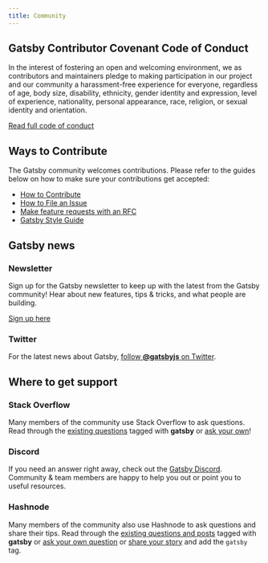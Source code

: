 ```yaml
---
title: Community
---
```


## Gatsby Contributor Covenant Code of Conduct

In the interest of fostering an open and welcoming environment, we as
contributors and maintainers pledge to making participation in our project and
our community a harassment-free experience for everyone, regardless of age, body
size, disability, ethnicity, gender identity and expression, level of
experience, nationality, personal appearance, race, religion, or sexual identity
and orientation.

[Read full code of conduct](/contributing/code-of-conduct/)

## Ways to Contribute

The Gatsby community welcomes contributions. Please refer to the guides below on how to make sure your contributions get accepted:

- [How to Contribute](/contributing/how-to-contribute/)
- [How to File an Issue](/contributing/how-to-file-an-issue/)
- [Make feature requests with an RFC](/blog/2018-04-06-introducing-gatsby-rfc-process/)
- [Gatsby Style Guide](/contributing/gatsby-style-guide/)

## Gatsby news

### Newsletter

Sign up for the Gatsby newsletter to keep up with the latest from the Gatsby community! Hear about new features, tips & tricks, and what people are building.

[Sign up here](/newsletter/)

### Twitter

For the latest news about Gatsby,
[follow **@gatsbyjs** on Twitter](https://twitter.com/gatsbyjs).

## Where to get support

### Stack Overflow

Many members of the community use Stack Overflow to ask questions. Read through
the [existing questions](http://stackoverflow.com/questions/tagged/gatsby)
tagged with **gatsby** or
[ask your own](http://stackoverflow.com/questions/ask?tags=gatsby)!

### Discord

If you need an answer right away, check out the
[Gatsby Discord](https://gatsby.app/discord). Community & team members are happy to help you out or point you to
useful resources.

### Hashnode

Many members of the community also use Hashnode to ask questions and share their tips. Read through
the [existing questions and posts](https://hashnode.com/n/gatsby)
tagged with **gatsby** or
[ask your own question](https://hashnode.com/create/question) or [share your story](https://hashnode.com/create/story) and add the `gatsby` tag.
